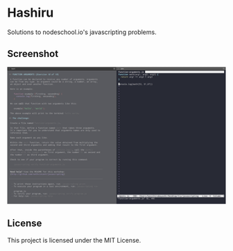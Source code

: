 # Hashiru

Solutions to nodeschool.io's javascripting problems.

## Screenshot
![Javascripting](/images/javascripting.png)

## License

This project is licensed under the MIT License.
